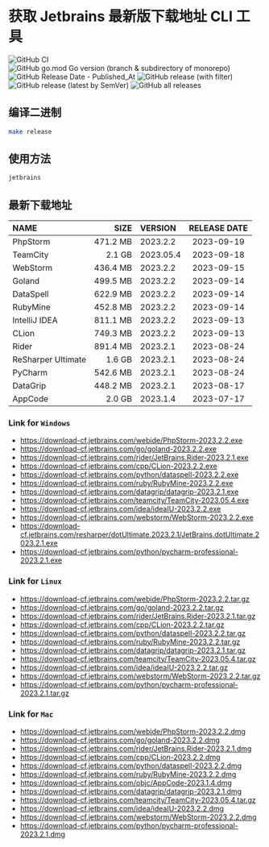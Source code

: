 # 获取 Jetbrains 最新版下载地址 CLI 工具

![GitHub CI](https://github.com/designinlife/jetbrains/actions/workflows/ci.yml/badge.svg)
![GitHub go.mod Go version (branch & subdirectory of monorepo)](https://img.shields.io/github/go-mod/go-version/designinlife/jetbrains/master)
![GitHub Release Date - Published_At](https://img.shields.io/github/release-date/designinlife/jetbrains)
![GitHub release (with filter)](https://img.shields.io/github/v/release/designinlife/jetbrains)
![GitHub release (latest by SemVer)](https://img.shields.io/github/downloads/designinlife/jetbrains/v1.1.5/total)
![GitHub all releases](https://img.shields.io/github/downloads/designinlife/jetbrains/total)

## 编译二进制

```bash
make release
```

## 使用方法

```bash
jetbrains
```

## 最新下载地址

| NAME               |     SIZE | VERSION   | RELEASE DATE |
| :----------------- | -------: | :-------- | :----------: |
| PhpStorm           | 471.2 MB | 2023.2.2  |  2023-09-19  |
| TeamCity           |   2.1 GB | 2023.05.4 |  2023-09-18  |
| WebStorm           | 436.4 MB | 2023.2.2  |  2023-09-15  |
| Goland             | 499.5 MB | 2023.2.2  |  2023-09-14  |
| DataSpell          | 622.9 MB | 2023.2.2  |  2023-09-14  |
| RubyMine           | 452.8 MB | 2023.2.2  |  2023-09-14  |
| IntelliJ IDEA      | 811.1 MB | 2023.2.2  |  2023-09-13  |
| CLion              | 749.3 MB | 2023.2.2  |  2023-09-13  |
| Rider              | 891.4 MB | 2023.2.1  |  2023-08-24  |
| ReSharper Ultimate |   1.6 GB | 2023.2.1  |  2023-08-24  |
| PyCharm            | 542.6 MB | 2023.2.1  |  2023-08-24  |
| DataGrip           | 448.2 MB | 2023.2.1  |  2023-08-17  |
| AppCode            |   2.0 GB | 2023.1.4  |  2023-07-17  |

### Link for `Windows`

- <https://download-cf.jetbrains.com/webide/PhpStorm-2023.2.2.exe>
- <https://download-cf.jetbrains.com/go/goland-2023.2.2.exe>
- <https://download-cf.jetbrains.com/rider/JetBrains.Rider-2023.2.1.exe>
- <https://download-cf.jetbrains.com/cpp/CLion-2023.2.2.exe>
- <https://download-cf.jetbrains.com/python/dataspell-2023.2.2.exe>
- <https://download-cf.jetbrains.com/ruby/RubyMine-2023.2.2.exe>
- <https://download-cf.jetbrains.com/datagrip/datagrip-2023.2.1.exe>
- <https://download-cf.jetbrains.com/teamcity/TeamCity-2023.05.4.exe>
- <https://download-cf.jetbrains.com/idea/ideaIU-2023.2.2.exe>
- <https://download-cf.jetbrains.com/webstorm/WebStorm-2023.2.2.exe>
- <https://download-cf.jetbrains.com/resharper/dotUltimate.2023.2.1/JetBrains.dotUltimate.2023.2.1.exe>
- <https://download-cf.jetbrains.com/python/pycharm-professional-2023.2.1.exe>

### Link for `Linux`

- <https://download-cf.jetbrains.com/webide/PhpStorm-2023.2.2.tar.gz>
- <https://download-cf.jetbrains.com/go/goland-2023.2.2.tar.gz>
- <https://download-cf.jetbrains.com/rider/JetBrains.Rider-2023.2.1.tar.gz>
- <https://download-cf.jetbrains.com/cpp/CLion-2023.2.2.tar.gz>
- <https://download-cf.jetbrains.com/python/dataspell-2023.2.2.tar.gz>
- <https://download-cf.jetbrains.com/ruby/RubyMine-2023.2.2.tar.gz>
- <https://download-cf.jetbrains.com/datagrip/datagrip-2023.2.1.tar.gz>
- <https://download-cf.jetbrains.com/teamcity/TeamCity-2023.05.4.tar.gz>
- <https://download-cf.jetbrains.com/idea/ideaIU-2023.2.2.tar.gz>
- <https://download-cf.jetbrains.com/webstorm/WebStorm-2023.2.2.tar.gz>
- <https://download-cf.jetbrains.com/python/pycharm-professional-2023.2.1.tar.gz>

### Link for `Mac`

- <https://download-cf.jetbrains.com/webide/PhpStorm-2023.2.2.dmg>
- <https://download-cf.jetbrains.com/go/goland-2023.2.2.dmg>
- <https://download-cf.jetbrains.com/rider/JetBrains.Rider-2023.2.1.dmg>
- <https://download-cf.jetbrains.com/cpp/CLion-2023.2.2.dmg>
- <https://download-cf.jetbrains.com/python/dataspell-2023.2.2.dmg>
- <https://download-cf.jetbrains.com/ruby/RubyMine-2023.2.2.dmg>
- <https://download-cf.jetbrains.com/objc/AppCode-2023.1.4.dmg>
- <https://download-cf.jetbrains.com/datagrip/datagrip-2023.2.1.dmg>
- <https://download-cf.jetbrains.com/teamcity/TeamCity-2023.05.4.tar.gz>
- <https://download-cf.jetbrains.com/idea/ideaIU-2023.2.2.dmg>
- <https://download-cf.jetbrains.com/webstorm/WebStorm-2023.2.2.dmg>
- <https://download-cf.jetbrains.com/python/pycharm-professional-2023.2.1.dmg>
